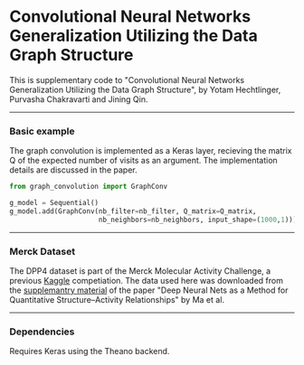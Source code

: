 # Convolutional Neural Networks Generalization Utilizing the Data Graph Structure

This is supplementary code to "Convolutional Neural Networks Generalization Utilizing the Data Graph Structure", by Yotam Hechtlinger, Purvasha Chakravarti and Jining Qin.

------------------

### Basic example
The graph convolution is implemented as a Keras layer, recieving the matrix Q of the expected number of visits as an argument. The implementation details are discussed in the paper.
```python
from graph_convolution import GraphConv

g_model = Sequential()
g_model.add(GraphConv(nb_filter=nb_filter, Q_matrix=Q_matrix, 
                      nb_neighbors=nb_neighbors, input_shape=(1000,1)))
```

------------------

### Merck Dataset
The DPP4 dataset is part of the Merck Molecular Activity Challenge, a previous [Kaggle](https://www.kaggle.com/c/MerckActivity) competiation. The data used here was downloaded from the [supplemantry material](http://pubs.acs.org/doi/suppl/10.1021/ci500747n) of the paper "Deep Neural Nets as a Method for Quantitative Structure–Activity Relationships" by Ma et al.

------------------

### Dependencies
Requires Keras using the Theano backend. 


